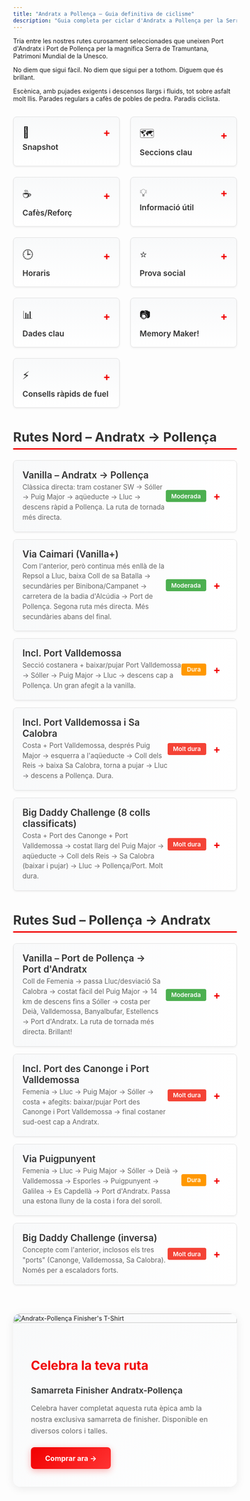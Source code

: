 ```yaml
---
title: "Andratx a Pollença – Guia definitiva de ciclisme"
description: "Guia completa per ciclar d'Andratx a Pollença per la Serra de Tramuntana"
---
```


Tria entre les nostres rutes curosament seleccionades que uneixen Port d'Andratx i Port de Pollença per la magnífica Serra de Tramuntana, Patrimoni Mundial de la Unesco.

No diem que sigui fàcil. No diem que sigui per a tothom. Diguem que és brillant.

Escènica, amb pujades exigents i descensos llargs i fluids, tot sobre asfalt molt llis. Parades regulars a cafès de pobles de pedra. Paradís ciclista.

<!-- INFO CARDS GRID -->
<div class="info-cards-wrapper">
<div class="info-cards-grid">
  <div class="info-card" onclick="toggleCard(this)">
    <div class="info-card-header">
      <div class="info-card-header-top">
        <span style="font-size: 1.5rem;">📸</span>
        <span class="card-toggle">+</span>
      </div>
      <h3>Snapshot</h3>
    </div>
    <div class="info-card-content">
      <p><strong>Per què aquesta ruta:</strong> D'una costa a l'altra per la Tramuntana vora el mar sobre asfalt llis – el millor dia en bici a Mallorca. Probablement el teu millor dia en bici. Ever.</p>
      <p><strong>Com funciona:</strong> Bus out, bike back. Agafa el bus programat per a bicicletes fins a Port d'Andratx (o el trajecte invers fins a Port de Pollença) i torna amb una de les rutes suggerides o la teva pròpia.</p>
      <p><strong>Serveis programats:</strong> Nosaltres ens encarreguem de la logística, tu relaxa't i gaudeix del millor de Mallorca. Reserva el bus programat des de qualsevol punt de sortida a la plataforma de reserves.</p>
      <p><a href="/ca/shuttle-bici/shuttle-home/">Veure horaris i reservar →</a></p>
    </div>
  </div>

  <div class="info-card" onclick="toggleCard(this)">
    <div class="info-card-header">
      <div class="info-card-header-top">
        <span style="font-size: 1.5rem;">🗺️</span>
        <span class="card-toggle">+</span>
      </div>
      <h3>Seccions clau</h3>
    </div>
    <div class="info-card-content">
      <p><strong>Estellencs a Deià:</strong> bellesa costanera.</p>
      <p><strong>Banyalbufar:</strong> res més a afegir.</p>
      <p><strong>Puig Major (des de Sóller):</strong> 14 km @ 6,2%, ~828 m. Llarg i constant; túnel(s) il·luminat(s) i després aqüeducte.</p>
      <p><strong>Coll dels Reis / Sa Calobra:</strong> afegit opcional – baixa al port i torna a pujar; paelles de llista d'imprescindibles.</p>
      <p><strong>Port Valldemossa i Port des Canonge:</strong> baixades curtes i dures d'anada i tornada, panoràmiques; "mini Sa Calobra" sense trànsit.</p>
      <p><strong>Coll de sa Batalla (pel costat de Lluc):</strong> porta al descens cap a Caimari i a carreteres secundàries fins a la carretera de la badia.</p>
      <p><strong>Coll de Sóller (línia alternativa):</strong> clàssic sinuós si evites la MA-10 alta.</p>
      <p><strong>Coll de Femenia (cara nord):</strong> pujada d'entrada sortint de Pollença cap a Lluc.</p>
      <p><strong>Coll de Femenia (cara nord):</strong> descens estil F1 de Lluc a Pollença.</p>
    </div>
  </div>

  <div class="info-card" onclick="toggleCard(this)">
    <div class="info-card-header">
      <div class="info-card-header-top">
        <span style="font-size: 1.5rem;">☕</span>
        <span class="card-toggle">+</span>
      </div>
      <h3>Cafès/Reforç</h3>
    </div>
    <div class="info-card-content">
      <p style="font-style: italic; margin-bottom: 0.5rem;">km aproximats des d'Andratx</p>
      <p><strong>Es Grau (≈13 km):</strong> vistes de balcó sobre els penya-segats; cafè ràpid.</p>
      <p><strong>Estellencs (≈17 km):</strong> "Cafetería Estellencs" – senzill i pràctic, just a la MA-10.</p>
      <p><strong>Banyalbufar (≈24 km):</strong> Son Tomàs (varietat + vistes) o Bellavista (vistes top; compte amb les bicis).</p>
      <p><strong>Valldemossa (≈39 km):</strong> moltes opcions; Ca'n Molinas per Cocas de Patata amb xocolata calenta.</p>
      <p><strong>Deià (≈48 km):</strong> fleca dins el supermercat de Marc & Vincent Reynés; el seu cafè també a Port de Sóller.</p>
      <p><strong>Sóller (≈58 km) – Sa Frontera:</strong> menú consistent abans del Puig Major.</p>
      <p><strong>Port de Sóller (desviament):</strong> opcions a primera línia de mar; Reynés Cycling Café per a pastís/cafè.</p>
      <p><strong>Aqüeducte / desviació Sa Calobra (≈80 km):</strong> OJ Shack – suc de taronja natural + snacks per pedalar.</p>
      <p><strong>Lluc / cim del Coll de sa Batalla (≈89 km):</strong> Repsol + cafè o Monestir de Lluc – ràpid o assegut.</p>
    </div>
  </div>

  <div class="info-card" onclick="toggleCard(this)">
    <div class="info-card-header">
      <div class="info-card-header-top">
        <span style="font-size: 1.5rem;">💡</span>
        <span class="card-toggle">+</span>
      </div>
      <h3>Informació útil</h3>
    </div>
    <div class="info-card-content">
      <p>Reserva a l'inici del viatge quan les cames encara són fresques i, amb 308 dies de sol l'any, si la meteo obliga a cancel·lar, encara tindràs un altre dia.</p>
      <p>Places limitades. Reserva amb temps.</p>
      <p>Serà sense cap dubte el teu millor dia a Mallorca.</p>
      <p>Arriba 10 minuts abans per a l'embalatge de la bici el mateix dia.</p>
      <p>És una sortida d'hora: molts llocs per esmorzar, cafè i WC a l'arribada.</p>
      <p>Cobertura de rescat: tranquil·litat. Molt recomanada. A vegades fallen bicis i cossos.</p>
      <p>Càrrega segura de bicis als remolcs: entre matalassos – estable i segura.</p>
      <p>Temps mitjà de tornada una mica més de 6 hores més parades en la ruta vanilla (la més curta).</p>
      <p>Els cafès apareixen sovint, mai més d'una hora entre opcions.</p>
      <p>Reforçar-se regularment és essencial.</p>
    </div>
  </div>

  <div class="info-card" onclick="toggleCard(this)">
    <div class="info-card-header">
      <div class="info-card-header-top">
        <span style="font-size: 1.5rem;">🕒</span>
        <span class="card-toggle">+</span>
      </div>
      <h3>Horaris</h3>
    </div>
    <div class="info-card-content">
      <p>Utilitza el bike bus cap a Port d'Andratx des de Port de Pollença/Alcúdia/Playa de Muro i des de Peguera, Playa de Palma i Santa Ponsa cap a Port de Pollença.</p>
      <p><a href="/ca/shuttle-bici/shuttle-home/">Veure horaris i reservar →</a></p>
    </div>
  </div>

  <div class="info-card" onclick="toggleCard(this)">
    <div class="info-card-header">
      <div class="info-card-header-top">
        <span style="font-size: 1.5rem;">⭐</span>
        <span class="card-toggle">+</span>
      </div>
      <h3>Prova social</h3>
    </div>
    <div class="info-card-content">
      <p><strong>Testimoni "18 sueques" (2016):</strong> dia Big Daddy de 162 km anomenat "el millor dia en bici" – els van encantar Canonge, Valldemossa, Sa Calobra; túnels il·luminats; final ràpid cap a Pollença. Tornen la temporada següent.</p>
      <p><strong>John McCracken (primavera 2025):</strong> el format d'anada et permet gaudir del paisatge sense convertir-ho en un ultra; destacats: sortida Gramola, trams de cingle MA-10, aproximació pel túnel de Monnàber al Puig Major, descens de Femenia "deixar-se anar".</p>
    </div>
  </div>

  <div class="info-card" onclick="toggleCard(this)">
    <div class="info-card-header">
      <div class="info-card-header-top">
        <span style="font-size: 1.5rem;">📊</span>
        <span class="card-toggle">+</span>
      </div>
      <h3>Dades clau</h3>
    </div>
    <div class="info-card-content">
      <p><strong>Pujada emblemàtica:</strong> Puig Major des de Sóller (sentit sud) – 14 km @ 6,2% (≈828 m).</p>
      <p><strong>Descens emblemàtic:</strong> Puig Major cap a Sóller (sentit nord) – 14 km @ 6,2% (≈828 m).</p>
    </div>
  </div>

  <div class="info-card" onclick="toggleCard(this)">
    <div class="info-card-header">
      <div class="info-card-header-top">
        <span style="font-size: 1.5rem;">📷</span>
        <span class="card-toggle">+</span>
      </div>
      <h3>Memory Maker!</h3>
    </div>
    <div class="info-card-content">
      <p><strong>Port de Valldemossa:</strong> versió mini – i potser millor? – de Sa Calobra (baixar i pujar).</p>
    </div>
  </div>

  <div class="info-card" onclick="toggleCard(this)">
    <div class="info-card-header">
      <div class="info-card-header-top">
        <span style="font-size: 1.5rem;">⚡</span>
        <span class="card-toggle">+</span>
      </div>
      <h3>Consells ràpids de fuel</h3>
    </div>
    <div class="info-card-content">
      <p><strong>Fuel ràpid per arribar a casa:</strong> OJ Shack a l'aqüeducte o cafè/benzinera de Sa Batalla (anant al Nord), Estellencs (anant al Sud).</p>
      <p><strong>Fuel escènic:</strong> Banyalbufar i Deià.</p>
      <p>Sóller és aproximadament a mig camí.</p>
      <p>Els cafès mai són a més d'una hora.</p>
    </div>
  </div>
</div>
</div>

<!-- CSS STYLING -->
<style>
.info-cards-wrapper {
  margin: 2rem 0;
}

.info-cards-grid {
  display: grid;
  grid-template-columns: repeat(3, 1fr);
  gap: 1.5rem;
  margin-bottom: 3rem;
}

@media (max-width: 1024px) {
  .info-cards-grid {
    grid-template-columns: repeat(2, 1fr);
  }
}

@media (max-width: 640px) {
  .info-cards-grid {
    grid-template-columns: 1fr;
  }
}

.info-card {
  background: linear-gradient(to bottom, #f8f9fa 0%, #ffffff 100%);
  border: 1px solid #e0e0e0;
  border-radius: 8px;
  padding: 1.25rem;
  cursor: pointer;
  transition: all 0.3s ease;
  box-shadow: 0 2px 4px rgba(0,0,0,0.05);
}

.info-card:hover {
  transform: translateY(-2px);
  box-shadow: 0 4px 12px rgba(0,0,0,0.1);
  border-color: #f10000;
}

.info-card-header {
  display: flex;
  flex-direction: column;
  gap: 0.5rem;
}

.info-card-header-top {
  display: flex;
  justify-content: space-between;
  align-items: center;
}

.info-card h3 {
  margin: 0;
  font-size: 1.1rem;
  font-weight: 600;
  color: #333;
}

.card-toggle {
  font-size: 1.5rem;
  font-weight: bold;
  color: #f10000;
  transition: transform 0.3s ease;
  user-select: none;
}

.info-card.expanded .card-toggle {
  transform: rotate(45deg);
}

.info-card-content {
  max-height: 0;
  overflow: hidden;
  transition: max-height 0.3s ease;
  margin-top: 0;
}

.info-card.expanded .info-card-content {
  max-height: 2000px;
  margin-top: 1rem;
  padding-top: 1rem;
  border-top: 1px solid #e0e0e0;
}

.info-card-content p {
  margin: 0.75rem 0;
  line-height: 1.6;
  color: #555;
}

.info-card-content p:first-child {
  margin-top: 0;
}

.info-card-content p:last-child {
  margin-bottom: 0;
}

.info-card-content a {
  color: #f10000;
  text-decoration: none;
  font-weight: 500;
}

.info-card-content a:hover {
  text-decoration: underline;
}

.routes-section {
  margin: 3rem 0;
}

.routes-section h2 {
  font-size: 1.8rem;
  margin-bottom: 1.5rem;
  color: #333;
  border-bottom: 3px solid #f10000;
  padding-bottom: 0.5rem;
}

.route-accordion {
  border: 1px solid #e0e0e0;
  border-radius: 8px;
  margin-bottom: 1rem;
  overflow: hidden;
  background: white;
  box-shadow: 0 2px 4px rgba(0,0,0,0.05);
}

.route-header {
  display: flex;
  justify-content: space-between;
  align-items: center;
  padding: 1.25rem;
  cursor: pointer;
  background: linear-gradient(to right, #f8f9fa 0%, #ffffff 100%);
  transition: background 0.3s ease;
}

.route-header:hover {
  background: linear-gradient(to right, #f0f0f0 0%, #f8f9fa 100%);
}

.route-title-group {
  flex: 1;
}

.route-title {
  font-size: 1.3rem;
  font-weight: 600;
  color: #333;
  margin: 0 0 0.25rem 0;
}

.route-subtitle {
  font-size: 0.95rem;
  color: #666;
  margin: 0;
  line-height: 1.5;
}

.route-meta {
  display: flex;
  align-items: center;
  gap: 1rem;
  margin-right: 1rem;
}

.difficulty-badge {
  padding: 0.35rem 0.75rem;
  border-radius: 4px;
  font-size: 0.85rem;
  font-weight: 600;
  white-space: nowrap;
}

.difficulty-moderate {
  background-color: #4CAF50;
  color: white;
}

.difficulty-hard {
  background-color: #FF9800;
  color: white;
}

.difficulty-very-hard {
  background-color: #f44336;
  color: white;
}

.difficulty-epic {
  background: linear-gradient(135deg, #FFD700 0%, #FFA500 100%);
  color: #000;
  border: 2px solid #FFA500;
  font-weight: 900;
  box-shadow: 0 4px 12px rgba(255, 215, 0, 0.3);
}

.route-toggle {
  font-size: 1.5rem;
  font-weight: bold;
  color: #f10000;
  transition: transform 0.3s ease;
  user-select: none;
}

.route-accordion.expanded .route-toggle {
  transform: rotate(45deg);
}

.route-content {
  max-height: 0;
  overflow: hidden;
  transition: max-height 0.4s ease;
}

.route-accordion.expanded .route-content {
  max-height: 5000px;
}

.route-content-inner {
  padding: 1.5rem;
  border-top: 1px solid #e0e0e0;
  background: white;
}

.route-map {
  width: 100%;
  height: 450px;
  margin-bottom: 1.5rem;
  border-radius: 8px;
  border: 1px solid #ddd;
}

.route-chart {
  width: 100%;
  height: 300px;
  margin-top: 1.5rem;
}
</style>

<!-- ROUTES SECTION -->
<div class="routes-section">
<h2>Rutes Nord – Andratx → Pollença</h2>

<div class="route-accordion" onclick="toggleRoute(this)" data-route="portandratx-pollenca-vanilla">
  <div class="route-header">
    <div class="route-title-group">
      <h3 class="route-title">Vanilla – Andratx → Pollença</h3>
      <p class="route-subtitle">Clàssica directa: tram costaner SW → Sóller → Puig Major → aqüeducte → Lluc → descens ràpid a Pollença. La ruta de tornada més directa.</p>
    </div>
    <div class="route-meta">
      <span class="difficulty-badge difficulty-moderate">Moderada</span>
      <span class="route-toggle">+</span>
    </div>
  </div>
  <div class="route-content">
    <div class="route-content-inner">
      <div id="map-portandratx-pollenca-vanilla" class="route-map"></div>
      <canvas id="chart-portandratx-pollenca-vanilla" class="route-chart"></canvas>
    </div>
  </div>
</div>

<div class="route-accordion" onclick="toggleRoute(this)" data-route="portandratx-pollenca-via-caimari">
  <div class="route-header">
    <div class="route-title-group">
      <h3 class="route-title">Via Caimari (Vanilla+)</h3>
      <p class="route-subtitle">Com l'anterior, però continua més enllà de la Repsol a Lluc, baixa Coll de sa Batalla → secundàries per Binibona/Campanet → carretera de la badia d'Alcúdia → Port de Pollença. Segona ruta més directa. Més secundàries abans del final.</p>
    </div>
    <div class="route-meta">
      <span class="difficulty-badge difficulty-moderate">Moderada</span>
      <span class="route-toggle">+</span>
    </div>
  </div>
  <div class="route-content">
    <div class="route-content-inner">
      <div id="map-portandratx-pollenca-via-caimari" class="route-map"></div>
      <canvas id="chart-portandratx-pollenca-via-caimari" class="route-chart"></canvas>
    </div>
  </div>
</div>

<div class="route-accordion" onclick="toggleRoute(this)" data-route="portandratx-pollenca-portvalldemossa">
  <div class="route-header">
    <div class="route-title-group">
      <h3 class="route-title">Incl. Port Valldemossa</h3>
      <p class="route-subtitle">Secció costanera + baixar/pujar Port Valldemossa → Sóller → Puig Major → Lluc → descens cap a Pollença. Un gran afegit a la vanilla.</p>
    </div>
    <div class="route-meta">
      <span class="difficulty-badge difficulty-hard">Dura</span>
      <span class="route-toggle">+</span>
    </div>
  </div>
  <div class="route-content">
    <div class="route-content-inner">
      <div id="map-portandratx-pollenca-portvalldemossa" class="route-map"></div>
      <canvas id="chart-portandratx-pollenca-portvalldemossa" class="route-chart"></canvas>
    </div>
  </div>
</div>

<div class="route-accordion" onclick="toggleRoute(this)" data-route="portandratx-pollenca-valldemossa-sacalobra">
  <div class="route-header">
    <div class="route-title-group">
      <h3 class="route-title">Incl. Port Valldemossa i Sa Calobra</h3>
      <p class="route-subtitle">Costa + Port Valldemossa, després Puig Major → esquerra a l'aqüeducte → Coll dels Reis → baixa Sa Calobra, torna a pujar → Lluc → descens a Pollença. Dura.</p>
    </div>
    <div class="route-meta">
      <span class="difficulty-badge difficulty-very-hard">Molt dura</span>
      <span class="route-toggle">+</span>
    </div>
  </div>
  <div class="route-content">
    <div class="route-content-inner">
      <div id="map-portandratx-pollenca-valldemossa-sacalobra" class="route-map"></div>
      <canvas id="chart-portandratx-pollenca-valldemossa-sacalobra" class="route-chart"></canvas>
    </div>
  </div>
</div>

<div class="route-accordion" onclick="toggleRoute(this)" data-route="portandratx-pollenca-big-daddy">
  <div class="route-header">
    <div class="route-title-group">
      <h3 class="route-title">Big Daddy Challenge (8 colls classificats)</h3>
      <p class="route-subtitle">Costa + Port des Canonge + Port Valldemossa → costat llarg del Puig Major → aqüeducte → Coll dels Reis → Sa Calobra (baixar i pujar) → Lluc → Pollença/Port. Molt dura.</p>
    </div>
    <div class="route-meta">
      <span class="difficulty-badge difficulty-very-hard">Molt dura</span>
      <span class="route-toggle">+</span>
    </div>
  </div>
  <div class="route-content">
    <div class="route-content-inner">
      <div id="map-portandratx-pollenca-big-daddy" class="route-map"></div>
      <canvas id="chart-portandratx-pollenca-big-daddy" class="route-chart"></canvas>
    </div>
  </div>
</div>
</div>

<div class="routes-section">
<h2>Rutes Sud – Pollença → Andratx</h2>

<div class="route-accordion" onclick="toggleRoute(this)" data-route="portpollenca-portandratx-vanilla">
  <div class="route-header">
    <div class="route-title-group">
      <h3 class="route-title">Vanilla – Port de Pollença → Port d'Andratx</h3>
      <p class="route-subtitle">Coll de Femenia → passa Lluc/desviació Sa Calobra → costat fàcil del Puig Major → 14 km de descens fins a Sóller → costa per Deià, Valldemossa, Banyalbufar, Estellencs → Port d'Andratx. La ruta de tornada més directa. Brillant!</p>
    </div>
    <div class="route-meta">
      <span class="difficulty-badge difficulty-moderate">Moderada</span>
      <span class="route-toggle">+</span>
    </div>
  </div>
  <div class="route-content">
    <div class="route-content-inner">
      <div id="map-portpollenca-portandratx-vanilla" class="route-map"></div>
      <canvas id="chart-portpollenca-portandratx-vanilla" class="route-chart"></canvas>
    </div>
  </div>
</div>

<div class="route-accordion" onclick="toggleRoute(this)" data-route="portpollenca-portandratx-canonge-valldemossa">
  <div class="route-header">
    <div class="route-title-group">
      <h3 class="route-title">Incl. Port des Canonge i Port Valldemossa</h3>
      <p class="route-subtitle">Femenia → Lluc → Puig Major → Sóller → costa + afegits: baixar/pujar Port des Canonge i Port Valldemossa → final costaner sud-oest cap a Andratx.</p>
    </div>
    <div class="route-meta">
      <span class="difficulty-badge difficulty-very-hard">Molt dura</span>
      <span class="route-toggle">+</span>
    </div>
  </div>
  <div class="route-content">
    <div class="route-content-inner">
      <div id="map-portpollenca-portandratx-canonge-valldemossa" class="route-map"></div>
      <canvas id="chart-portpollenca-portandratx-canonge-valldemossa" class="route-chart"></canvas>
    </div>
  </div>
</div>

<div class="route-accordion" onclick="toggleRoute(this)" data-route="portpollenca-portandratx-puigpunyent">
  <div class="route-header">
    <div class="route-title-group">
      <h3 class="route-title">Via Puigpunyent</h3>
      <p class="route-subtitle">Femenia → Lluc → Puig Major → Sóller → Deià → Valldemossa → Esporles → Puigpunyent → Galilea → Es Capdellà → Port d'Andratx. Passa una estona lluny de la costa i fora del soroll.</p>
    </div>
    <div class="route-meta">
      <span class="difficulty-badge difficulty-hard">Dura</span>
      <span class="route-toggle">+</span>
    </div>
  </div>
  <div class="route-content">
    <div class="route-content-inner">
      <div id="map-portpollenca-portandratx-puigpunyent" class="route-map"></div>
      <canvas id="chart-portpollenca-portandratx-puigpunyent" class="route-chart"></canvas>
    </div>
  </div>
</div>

<div class="route-accordion" onclick="toggleRoute(this)" data-route="portpollenca-portandratx-big-daddy">
  <div class="route-header">
    <div class="route-title-group">
      <h3 class="route-title">Big Daddy Challenge (inversa)</h3>
      <p class="route-subtitle">Concepte com l'anterior, inclosos els tres "ports" (Canonge, Valldemossa, Sa Calobra). Només per a escaladors forts.</p>
    </div>
    <div class="route-meta">
      <span class="difficulty-badge difficulty-very-hard">Molt dura</span>
      <span class="route-toggle">+</span>
    </div>
  </div>
  <div class="route-content">
    <div class="route-content-inner">
      <div id="map-portpollenca-portandratx-big-daddy" class="route-map"></div>
      <canvas id="chart-portpollenca-portandratx-big-daddy" class="route-chart"></canvas>
    </div>
  </div>
</div>
</div>

<!-- LEAFLET & CHART.JS -->
<link rel="stylesheet" href="https://unpkg.com/leaflet@1.9.4/dist/leaflet.css" />
<script src="https://unpkg.com/leaflet@1.9.4/dist/leaflet.js"></script>
<script src="https://cdn.jsdelivr.net/npm/chart.js@4.4.0/dist/chart.umd.min.js"></script>

<script>
// Card toggle functionality
function toggleCard(card) {
  card.classList.toggle('expanded');
}

// Route configuration
const routeConfigs = {
  'portandratx-pollenca-vanilla': {
    gpx: '/routes/portandratx-pollenca-vanilla-web.gpx',
    startName: 'Port d\'Andratx',
    endName: 'Port de Pollença',
    color: '#2E7D32'
  },
  'portandratx-pollenca-via-caimari': {
    gpx: '/routes/portandratx-pollenca-via-caimari-web.gpx',
    startName: 'Port d\'Andratx',
    endName: 'Port de Pollença (via Caimari)',
    color: '#1976D2'
  },
  'portandratx-pollenca-portvalldemossa': {
    gpx: '/routes/portandratx-pollenca-portvalldemossa-web.gpx',
    startName: 'Port d\'Andratx',
    endName: 'Port de Pollença',
    color: '#F57C00'
  },
  'portandratx-pollenca-valldemossa-sacalobra': {
    gpx: '/routes/portandratx-pollenca-valldemossa-sacalobra-web.gpx',
    startName: 'Port d\'Andratx',
    endName: 'Port de Pollença',
    color: '#C62828'
  },
  'portandratx-pollenca-big-daddy': {
    gpx: '/routes/portandratx-pollenca-big-daddy-web.gpx',
    startName: 'Port d\'Andratx',
    endName: 'Port de Pollença',
    color: '#6A1B9A'
  },
  'portpollenca-portandratx-vanilla': {
    gpx: '/routes/portpollenca-portandratx-vanilla-web.gpx',
    startName: 'Port de Pollença',
    endName: 'Port d\'Andratx',
    color: '#2E7D32'
  },
  'portpollenca-portandratx-canonge-valldemossa': {
    gpx: '/routes/portpollenca-portandratx-canonge-valldemossa-web.gpx',
    startName: 'Port de Pollença',
    endName: 'Port d\'Andratx',
    color: '#C62828'
  },
  'portpollenca-portandratx-puigpunyent': {
    gpx: '/routes/portpollenca-portandratx-puigpunyent-web.gpx',
    startName: 'Port de Pollença',
    endName: 'Port d\'Andratx',
    color: '#F57C00'
  },
  'portpollenca-portandratx-big-daddy': {
    gpx: '/routes/portpollenca-portandratx-big-daddy-web.gpx',
    startName: 'Port de Pollença',
    endName: 'Port d\'Andratx',
    color: '#6A1B9A'
  }
};

// Store initialized routes
const initializedRoutes = new Set();

// Route toggle functionality
function toggleRoute(accordion) {
  const wasExpanded = accordion.classList.contains('expanded');
  accordion.classList.toggle('expanded');

  // If expanding and not yet initialized, load the route
  if (!wasExpanded) {
    const routeId = accordion.getAttribute('data-route');
    if (!initializedRoutes.has(routeId)) {
      loadRoute(routeId);
      initializedRoutes.add(routeId);
    }
  }
}

// Custom marker icons
const startIcon = L.divIcon({
  className: 'custom-marker',
  html: '<div style="background-color: #22c55e; width: 12px; height: 12px; border-radius: 50%; border: 2px solid white; box-shadow: 0 2px 4px rgba(0,0,0,0.3);"></div>',
  iconSize: [12, 12],
  iconAnchor: [6, 6]
});

const endIcon = L.divIcon({
  className: 'custom-marker',
  html: '<div style="background-color: #ef4444; width: 12px; height: 12px; border-radius: 50%; border: 2px solid white; box-shadow: 0 2px 4px rgba(0,0,0,0.3);"></div>',
  iconSize: [12, 12],
  iconAnchor: [6, 6]
});

// Load and display route
async function loadRoute(routeId) {
  const config = routeConfigs[routeId];
  if (!config) return;

  try {
    const response = await fetch(config.gpx);
    const gpxText = await response.text();
    const parser = new DOMParser();
    const gpxDoc = parser.parseFromString(gpxText, 'text/xml');

    // Extract coordinates and elevations
    const trkpts = gpxDoc.querySelectorAll('trkpt');
    const coordinates = [];
    const elevations = [];
    let distance = 0;
    const distances = [0];

    trkpts.forEach((trkpt, index) => {
      const lat = parseFloat(trkpt.getAttribute('lat'));
      const lon = parseFloat(trkpt.getAttribute('lon'));
      const ele = parseFloat(trkpt.querySelector('ele')?.textContent || 0);

      coordinates.push({ lat, lon });
      elevations.push(ele);

      if (index > 0) {
        const prev = coordinates[index - 1];
        const R = 6371; // Earth's radius in km
        const dLat = (lat - prev.lat) * Math.PI / 180;
        const dLon = (lon - prev.lon) * Math.PI / 180;
        const a = Math.sin(dLat/2) * Math.sin(dLat/2) +
                  Math.cos(prev.lat * Math.PI / 180) * Math.cos(lat * Math.PI / 180) *
                  Math.sin(dLon/2) * Math.sin(dLon/2);
        const c = 2 * Math.atan2(Math.sqrt(a), Math.sqrt(1-a));
        distance += R * c;
        distances.push(distance);
      }
    });

    // Create map
    const mapDiv = document.getElementById(`map-${routeId}`);
    const map = L.map(mapDiv).setView([coordinates[0].lat, coordinates[0].lon], 10);

    L.tileLayer('https://{s}.tile.openstreetmap.org/{z}/{x}/{y}.png', {
      attribution: '© OpenStreetMap contributors'
    }).addTo(map);

    // Draw route
    const latlngs = coordinates.map(c => [c.lat, c.lon]);
    L.polyline(latlngs, { color: config.color, weight: 4, opacity: 0.7 }).addTo(map);

    // Add markers
    const lastIdx = coordinates.length - 1;
    L.marker([coordinates[0].lat, coordinates[0].lon], { icon: startIcon })
      .addTo(map)
      .bindPopup('<strong>Sortida:</strong> ' + config.startName);

    L.marker([coordinates[lastIdx].lat, coordinates[lastIdx].lon], { icon: endIcon })
      .addTo(map)
      .bindPopup('<strong>Arribada:</strong> ' + config.endName);

    // Fit bounds
    map.fitBounds(latlngs);

    // Create elevation chart
    const ctx = document.getElementById(`chart-${routeId}`).getContext('2d');
    new Chart(ctx, {
      type: 'line',
      data: {
        labels: distances.map(d => d.toFixed(1)),
        datasets: [{
          label: 'Altitud (m)',
          data: elevations,
          borderColor: config.color,
          backgroundColor: config.color + '33',
          fill: true,
          tension: 0.4,
          pointRadius: 0,
          borderWidth: 2
        }]
      },
      options: {
        responsive: true,
        maintainAspectRatio: false,
        plugins: {
          legend: { display: false },
          tooltip: {
            mode: 'index',
            intersect: false,
            callbacks: {
              title: (context) => 'Distància: ' + context[0].label + ' km',
              label: (context) => 'Altitud: ' + context.parsed.y.toFixed(0) + ' m'
            }
          }
        },
        scales: {
          x: {
            title: { display: true, text: 'Distància (km)' },
            grid: { display: false }
          },
          y: {
            title: { display: true, text: 'Altitud (m)' },
            beginAtZero: false
          }
        },
        interaction: {
          mode: 'nearest',
          axis: 'x',
          intersect: false
        }
      }
    });

  } catch (error) {
    console.error('Error loading route:', error);
  }
}
</script>

<!-- Finisher's T-Shirt Product -->
<div id="finishers-gear" class="finishers-tshirt-horizontal" style="margin: 4rem auto 2rem; max-width: 1000px; scroll-margin-top: 2rem;">
<a href="https://mallorcacycleshuttle.company.site/products/Andratx-Pollenca-Finishers-Unisex-Classic-T-p788401800" target="_blank" rel="noopener noreferrer" style="text-decoration: none; display: block;">
<div style="background: linear-gradient(135deg, #f8f9fa 0%, #ffffff 100%); border-radius: 1rem; box-shadow: 0 4px 20px rgba(0, 0, 0, 0.08); overflow: hidden; transition: transform 0.3s ease, box-shadow 0.3s ease; display: flex; flex-wrap: wrap; align-items: center;">
<div style="flex: 1 1 350px; min-width: 300px;">
<img src="/img/finishers-tshirt-andratx-pollenca.webp" alt="Andratx-Pollença Finisher's T-Shirt" style="width: 100%; height: 100%; object-fit: cover; display: block;">
</div>
<div style="flex: 1 1 400px; padding: 2.5rem;">
<h2 style="color: var(--brand, #f10000); margin-bottom: 0.75rem; font-size: 1.75rem; font-weight: 700;">Celebra la teva ruta</h2>
<h3 style="color: #333; font-size: 1.2rem; font-weight: 600; margin-bottom: 0.75rem;">Samarreta Finisher Andratx-Pollença</h3>
<p style="color: #666; font-size: 1rem; margin-bottom: 1.5rem; line-height: 1.6;">Celebra haver completat aquesta ruta èpica amb la nostra exclusiva samarreta de finisher. Disponible en diversos colors i talles.</p>
<div style="display: inline-block; padding: 0.9rem 2rem; background: linear-gradient(135deg, var(--brand, #f10000) 0%, #ff3333 100%); color: white; border-radius: 0.5rem; font-size: 1rem; font-weight: 700; box-shadow: 0 4px 15px rgba(241, 0, 0, 0.3);">
Comprar ara →
</div>
</div>
</div>
</a>
</div>

<style>
/* Hover effects for finisher's t-shirt */
.finishers-tshirt-horizontal a > div:hover {
transform: translateY(-4px);
box-shadow: 0 8px 30px rgba(0, 0, 0, 0.15);
}

/* Mobile responsive */
@media (max-width: 768px) {
.finishers-tshirt-horizontal > a > div {
flex-direction: column;
}

.finishers-tshirt-horizontal > a > div > div:first-child {
max-height: 350px;
}
}
</style>
